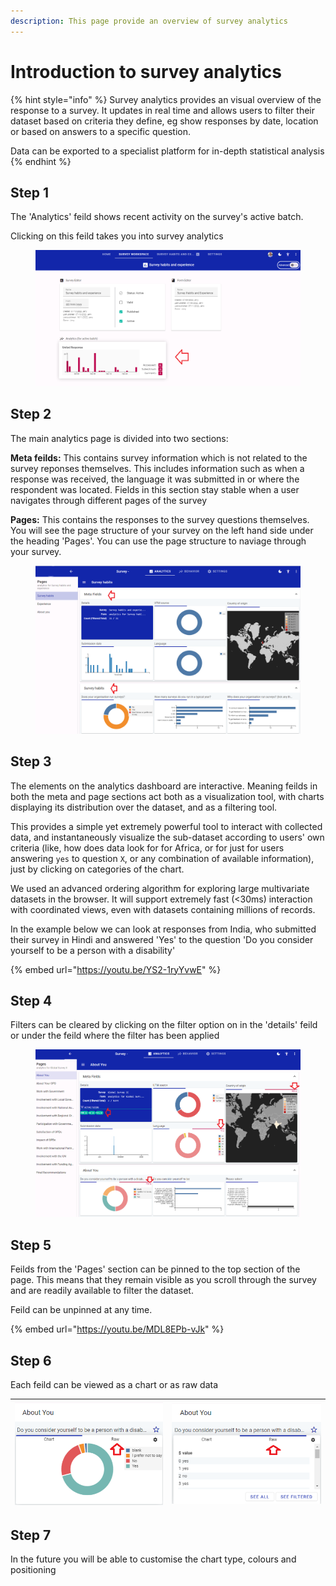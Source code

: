 ```yaml
---
description: This page provide an overview of survey analytics
---
```


# Introduction to survey analytics

{% hint style="info" %}
Survey analytics provides an visual overview of the response to a survey. It updates in real time and allows users to filter their dataset based on criteria they define, eg show responses by date, location or based on answers to a specific question.

Data can be exported to a specialist platform for in-depth statistical analysis
{% endhint %}

## Step 1

The 'Analytics' feild shows recent activity on the survey's active batch.

Clicking on this feild takes you into survey analytics

<figure><img src="../../../.gitbook/assets/image (6) (3).png" alt=""><figcaption></figcaption></figure>

## Step 2

The main analytics page is divided into two sections:

**Meta feilds:** This contains survey information which is not related to the survey reponses themselves. This includes information such as when a response was received, the language it was submitted in or where the respondent was located. Fields in this section stay stable when a user navigates through different pages of the survey

**Pages:** This contains the responses to the survey questions themselves. You will see the page structure of your survey on the left hand side under the heading 'Pages'. You can use the page structure to naviage through your survey.

<figure><img src="../../../.gitbook/assets/image (1) (7).png" alt=""><figcaption></figcaption></figure>

## Step 3

The elements on the analytics dashboard are interactive. Meaning feilds in both the meta and page sections act both as a visualization tool, with charts displaying its distribution over the dataset, and as a filtering tool.

This provides a simple yet extremely powerful tool to interact with collected data, and instantaneously visualize the sub-dataset according to users' own criteria (like, how does data look for for Africa, or for just for users answering `yes` to question `X`, or any combination of available information), just by clicking on categories of the chart.

We used an advanced ordering algorithm for exploring large multivariate datasets in the browser. It will support extremely fast (<30ms) interaction with coordinated views, even with datasets containing millions of records.

In the example below we can look at responses from India, who submitted their survey in Hindi and answered 'Yes' to the question 'Do you consider yourself to be a person with a disability'

{% embed url="https://youtu.be/YS2-1ryYvwE" %}

## Step 4

Filters can be cleared by clicking on the filter option on in the 'details' feild or under the feild where the filter has been applied

<figure><img src="../../../.gitbook/assets/image (28).png" alt=""><figcaption></figcaption></figure>

## Step 5

Feilds from the 'Pages' section can be pinned to the top section of the page. This means that they remain visible as you scroll through the survey and are readily available to filter the dataset.

Feild can be unpinned at any time.

{% embed url="https://youtu.be/MDL8EPb-vJk" %}

## Step 6

Each feild can be viewed as a chart or as raw data

| ![](<../../../.gitbook/assets/image (4) (1) (1) (1) (1) (1) (1) (1).png>) | ![](<../../../.gitbook/assets/image (3) (6).png>) |
| ------------------------------------------------------------------------- | ------------------------------------------------- |

## Step 7

In the future you will be able to customise the chart type, colours and positioning
